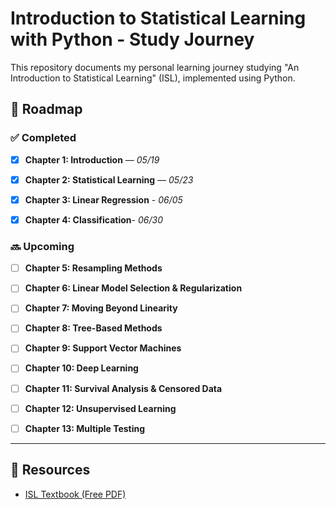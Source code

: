 # Introduction to Statistical Learning with Python - Study Journey



This repository documents my personal learning journey studying "An Introduction to Statistical Learning" (ISL), implemented using Python.





## 🧭 Roadmap

### ✅ Completed


- [x] **Chapter 1: Introduction** — *05/19*


- [x] **Chapter 2: Statistical Learning** — *05/23*


- [x] **Chapter 3: Linear Regression** - *06/05*

- [x] **Chapter 4: Classification**- *06/30*


### 🔜 Upcoming

- [ ] **Chapter 5: Resampling Methods**


- [ ] **Chapter 6: Linear Model Selection & Regularization**


- [ ] **Chapter 7: Moving Beyond Linearity**


- [ ] **Chapter 8: Tree-Based Methods**


- [ ] **Chapter 9: Support Vector Machines**


- [ ] **Chapter 10: Deep Learning**


- [ ] **Chapter 11: Survival Analysis & Censored Data**


- [ ] **Chapter 12: Unsupervised Learning**


- [ ] **Chapter 13: Multiple Testing**



---


## 📌 Resources





- [ISL Textbook (Free PDF)](https://www.statlearning.com/)

